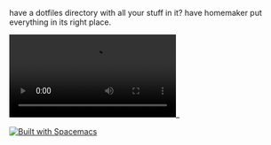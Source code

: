 have a dotfiles directory with all your stuff in it? have homemaker put everything in its right place.

![](https://thumbs.gfycat.com/SkinnyWarmheartedAfricanpiedkingfisher-mobile.mp4)_

[![Built with Spacemacs](https://cdn.rawgit.com/syl20bnr/spacemacs/442d025779da2f62fc86c2082703697714db6514/assets/spacemacs-badge.svg)](http://spacemacs.org)
